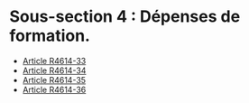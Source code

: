 # Sous-section 4 : Dépenses de formation.

* [Article R4614-33](./LEGIARTI000018528679.md)
* [Article R4614-34](./LEGIARTI000018997805.md)
* [Article R4614-35](./LEGIARTI000018528675.md)
* [Article R4614-36](./LEGIARTI000018528673.md)
